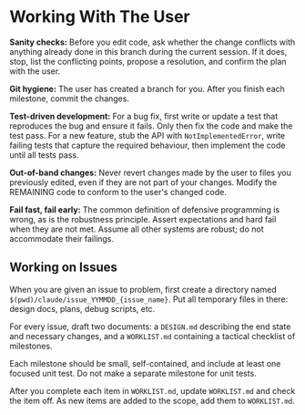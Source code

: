 # Working With The User

**Sanity checks:** Before you edit code, ask whether the change conflicts with anything already done in this branch during the current session. If it does, stop, list the conflicting points, propose a resolution, and confirm the plan with the user.

**Git hygiene:** The user has created a branch for you. After you finish each milestone, commit the changes.

**Test-driven development:** For a bug fix, first write or update a test that reproduces the bug and ensure it fails. Only then fix the code and make the test pass. For a new feature, stub the API with `NotImplementedError`, write failing tests that capture the required behaviour, then implement the code until all tests pass.

**Out-of-band changes:** Never revert changes made by the user to files you previously edited, even if they are not part of your changes. Modify the REMAINING code to conform to the user's changed code.

**Fail fast, fail early:** The common definition of defensive programming is wrong, as is the robustness principle. Assert expectations and hard fail when they are not met. Assume all other systems are robust; do not accommodate their failings.

## Working on Issues

When you are given an issue to problem, first create a directory named `$(pwd)/claude/issue_YYMMDD_{issue_name}`. Put all temporary files in there: design docs, plans, debug scripts, etc.

For every issue, draft two documents: a `DESIGN.md` describing the end state and necessary changes, and a `WORKLIST.md` containing a tactical checklist of milestones.

Each milestone should be small, self-contained, and include at least one focused unit test. Do not make a separate milestone for unit tests.

After you complete each item in `WORKLIST.md`, update `WORKLIST.md` and check the item off. As new items are added to the scope, add them to `WORKLIST.md`.
